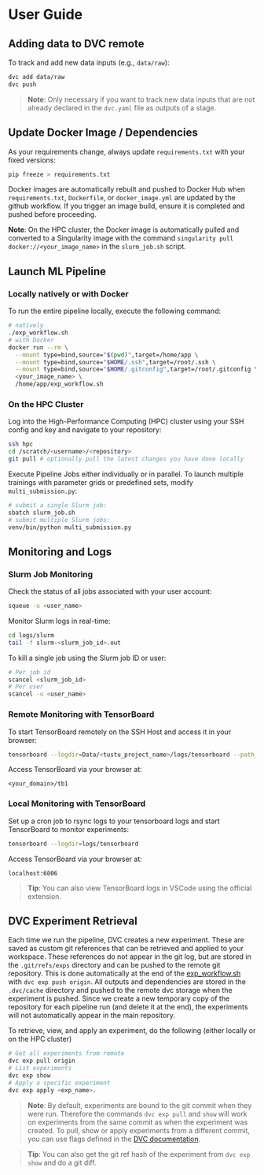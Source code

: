 # User Guide

## Adding data to DVC remote

To track and add new data inputs (e.g., `data/raw`):

```sh
dvc add data/raw
dvc push
```

>**Note**: Only necessary if you want to track new data inputs that are not already declared in the `dvc.yaml` file as outputs of a stage.

## Update Docker Image / Dependencies

As your requirements change, always update `requirements.txt` with your fixed versions:

```sh
pip freeze > requirements.txt
```

Docker images are automatically rebuilt and pushed to Docker Hub when `requirements.txt`, `Dockerfile`, or `docker_image.yml` are updated by the github workflow. If you trigger an image build, ensure it is completed and pushed before proceeding.

**Note**: On the HPC cluster, the Docker image is automatically pulled and converted to a Singularity image with the command `singularity pull docker://<your_image_name>` in the `slurm_job.sh` script.

## Launch ML Pipeline

### Locally natively or with Docker

To run the entire pipeline locally, execute the following command:

```sh
# natively
./exp_workflow.sh
# with Docker
docker run --rm \
  --mount type=bind,source="$(pwd)",target=/home/app \
  --mount type=bind,source="$HOME/.ssh",target=/root/.ssh \
  --mount type=bind,source="$HOME/.gitconfig",target=/root/.gitconfig \
  <your_image_name> \
  /home/app/exp_workflow.sh
```

### On the HPC Cluster

Log into the High-Performance Computing (HPC) cluster using your SSH config and key and navigate to your repository:

```sh
ssh hpc
cd /scratch/<username>/<repository>
git pull # optionally pull the latest changes you have done locally
```

Execute Pipeline Jobs either individually or in parallel. To launch multiple trainings with parameter grids or predefined sets, modify `multi_submission.py`:

```sh
# submit a single Slurm job:
sbatch slurm_job.sh
# submit multiple Slurm jobs:
venv/bin/python multi_submission.py
```

## Monitoring and Logs

### Slurm Job Monitoring

Check the status of all jobs associated with your user account:

```sh
squeue -u <user_name>
```

Monitor Slurm logs in real-time:

```sh
cd logs/slurm
tail -f slurm-<slurm_job_id>.out
```

To kill a single job using the Slurm job ID or user:

```sh
# Per job id
scancel <slurm_job_id>
# Per user
scancel -u <user_name>
```

### Remote Monitoring with TensorBoard

To start TensorBoard remotely on the SSH Host and access it in your browser:

```sh
tensorboard --logdir=Data/<tustu_project_name>/logs/tensorboard --path_prefix=/tb1
```

Access TensorBoard via your browser at:

```text
<your_domain>/tb1
```

### Local Monitoring with TensorBoard

Set up a cron job to rsync logs to your tensorboard logs and start TensorBoard to monitor experiments:

```sh
tensorboard --logdir=logs/tensorboard
```

Access TensorBoard via your browser at:

```text
localhost:6006
```

> **Tip**: You can also view TensorBoard logs in VSCode using the official extension.

## DVC Experiment Retrieval

Each time we run the pipeline, DVC creates a new experiment. These are saved as custom git references that can be retrieved and applied to your workspace. These references do not appear in the git log, but are stored in the `.git/refs/exps` directory and can be pushed to the remote git repository. This is done automatically at the end of the [exp_workflow.sh](../exp_workflow.sh) with `dvc exp push origin`. All outputs and dependencies are stored in the `.dvc/cache` directory and pushed to the remote dvc storage when the experiment is pushed. Since we create a new temporary copy of the repository for each pipeline run (and delete it at the end), the experiments will not automatically appear in the main repository.

To retrieve, view, and apply an experiment, do the following (either locally or on the HPC cluster)

```sh
# Get all experiments from remote
dvc exp pull origin
# List experiments
dvc exp show
# Apply a specific experiment
dvc exp apply <exp_name>.
```

> **Note**: By default, experiments are bound to the git commit when they were run. Therefore the commands `dvc exp pull` and `show` will work on experiments from the same commit as when the experiment was created. To pull, show or apply experiments from a different commit, you can use flags defined in the [DVC documentation](https://dvc.org/doc/command-reference/experiments).

> **Tip**: You can also get the git ref hash of the experiment from `dvc exp show` and do a git diff.
